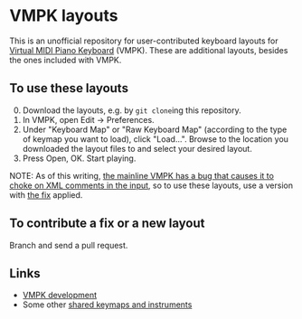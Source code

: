 # VMPK layouts

This is an unofficial repository for user-contributed keyboard layouts for [Virtual MIDI Piano Keyboard](http://vmpk.sourceforge.net/) (VMPK). These are additional layouts, besides the ones included with VMPK.

## To use these layouts
0. Download the layouts, e.g. by `git clone`ing this repository.
0. In VMPK, open Edit → Preferences.
0. Under "Keyboard Map" or "Raw Keyboard Map" (according to the type of keymap you want to load), click "Load...". Browse to the location you downloaded the layout files to and select your desired layout.
0. Press Open, OK. Start playing.

NOTE: As of this writing, [the mainline VMPK has a bug that causes it to choke on XML comments in the input](http://sourceforge.net/tracker/?func=detail&aid=3549819&group_id=236429&atid=1100307), so to use these layouts, use a version with [the fix](https://github.com/mechanical-snail/vmpk/tree/fix_xml_parsing) applied.

## To contribute a fix or a new layout
Branch and send a pull request.

## Links
* [VMPK development](http://sourceforge.net/projects/vmpk/)
* Some other [shared keymaps and instruments](http://sourceforge.net/tracker/?group_id=236429&atid=1210216)